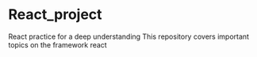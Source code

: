 # React_project
React practice for a deep understanding
This repository covers important topics on the framework react
